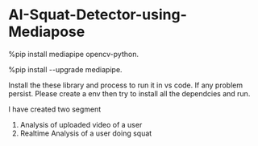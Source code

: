 # AI-Squat-Detector-using-Mediapose


%pip install mediapipe opencv-python.



%pip install --upgrade mediapipe.



Install the these library and process to run it in vs code.
If any problem persist. Please create a env then try to install all the dependcies and run.

I have created two segment 
1. Analysis of uploaded video of a user
2. Realtime Analysis of a user doing squat
